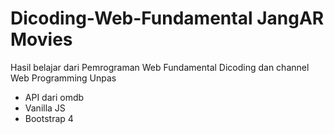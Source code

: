 # Dicoding-Web-Fundamental JangAR Movies
Hasil belajar dari Pemrograman Web Fundamental Dicoding dan channel Web Programming Unpas 
- API dari omdb
- Vanilla JS 
- Bootstrap 4

